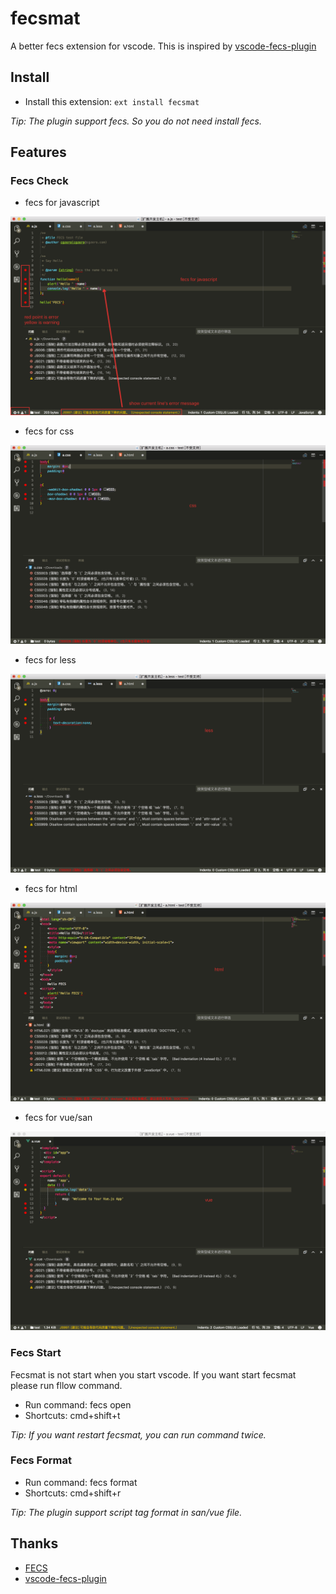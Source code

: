 # fecsmat

A better fecs extension for vscode. This is inspired by [vscode-fecs-plugin](https://github.com/l5oo00/vscode-fecs-plugin)

## Install
- Install this extension: `ext install fecsmat`

*Tip: The plugin support fecs. So you do not need install fecs.*

## Features

### Fecs Check

- fecs for javascript

![javascript](images/js.png)

- fecs for css

![css](images/css.png)

- fecs for less

![less](images/less.png)

- fecs for html

![html](images/html.png)

- fecs for vue/san

![vue](images/vue.png)

### Fecs Start
Fecsmat is not start when you start vscode. If you want start fecsmat please run fllow command.
- Run command: fecs open
- Shortcuts: cmd+shift+t

*Tip: If you want restart fecsmat, you can run command twice.*

### Fecs Format
- Run command: fecs format
- Shortcuts: cmd+shift+r

*Tip: The plugin support script tag format in san/vue file.*

## Thanks

- [FECS](http://fecs.baidu.com/)
- [vscode-fecs-plugin](https://github.com/l5oo00/vscode-fecs-plugin)


